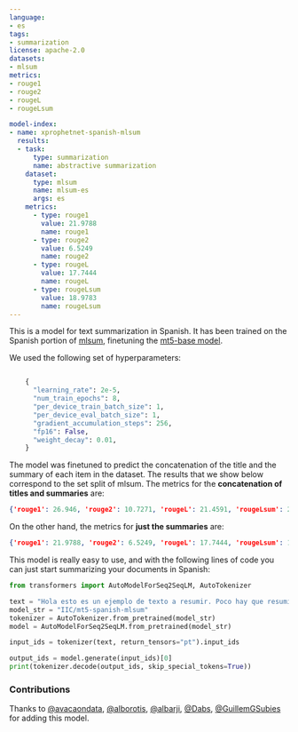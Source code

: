 ```yaml
---
language:
- es
tags:
- summarization
license: apache-2.0
datasets:
- mlsum
metrics:
- rouge1
- rouge2
- rougeL
- rougeLsum

model-index:
- name: xprophetnet-spanish-mlsum
  results:
  - task: 
      type: summarization 
      name: abstractive summarization  
    dataset:
      type: mlsum
      name: mlsum-es
      args: es         
    metrics:
      - type: rouge1    
        value: 21.9788 
        name: rouge1    
      - type: rouge2
        value: 6.5249
        name: rouge2
      - type: rougeL
        value: 17.7444
        name: rougeL
      - type: rougeLsum
        value: 18.9783
        name: rougeLsum
---
```


This is a model for text summarization in Spanish. It has been trained on the Spanish portion of [mlsum](https://huggingface.co/datasets/mlsum), finetuning the [mt5-base model](https://huggingface.co/google/mt5-base).

We used the following set of hyperparameters:

```python

    {
      "learning_rate": 2e-5,
      "num_train_epochs": 8,
      "per_device_train_batch_size": 1,
      "per_device_eval_batch_size": 1,
      "gradient_accumulation_steps": 256,
      "fp16": False,
      "weight_decay": 0.01,
    }
```

The model was finetuned to predict the concatenation of the title and the summary of each item in the dataset. The results that we show below correspond to the set split of mlsum. The metrics for the **concatenation of titles and summaries** are:

```json
{'rouge1': 26.946, 'rouge2': 10.7271, 'rougeL': 21.4591, 'rougeLsum': 24.5001, 'gen_len': 18.9628}
```
On the other hand, the metrics for **just the summaries** are:

```json
{'rouge1': 21.9788, 'rouge2': 6.5249, 'rougeL': 17.7444, 'rougeLsum': 18.9783, 'gen_len': 18.9628}
```

This model is really easy to use, and with the following lines of code you can just start summarizing your documents in Spanish:

```python
from transformers import AutoModelForSeq2SeqLM, AutoTokenizer

text = "Hola esto es un ejemplo de texto a resumir. Poco hay que resumir aquí, pero es sólo de muestra."
model_str = "IIC/mt5-spanish-mlsum"
tokenizer = AutoTokenizer.from_pretrained(model_str)
model = AutoModelForSeq2SeqLM.from_pretrained(model_str)

input_ids = tokenizer(text, return_tensors="pt").input_ids

output_ids = model.generate(input_ids)[0]
print(tokenizer.decode(output_ids, skip_special_tokens=True))
```

### Contributions
Thanks to [@avacaondata](https://huggingface.co/avacaondata), [@alborotis](https://huggingface.co/alborotis), [@albarji](https://huggingface.co/albarji), [@Dabs](https://huggingface.co/Dabs), [@GuillemGSubies](https://huggingface.co/GuillemGSubies) for adding this model.